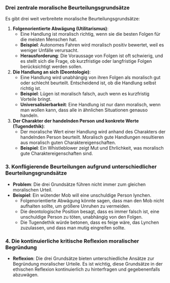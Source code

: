 ### Drei zentrale moralische Beurteilungsgrundsätze
Es gibt drei weit verbreitete moralische Beurteilungsgrundsätze:
1. **Folgenorientierte Abwägung (Utilitarismus)**:
    - Eine Handlung ist moralisch richtig, wenn sie die besten Folgen für die meisten Menschen hat.
    - **Beispiel**: Autonomes Fahren wird moralisch positiv bewertet, weil es weniger Unfälle verursacht.
    - **Herausforderung**: Die Voraussage von Folgen ist oft schwierig, und es stellt sich die Frage, ob kurzfristige oder langfristige Folgen berücksichtigt werden sollen.
2. **Die Handlung an sich (Deontologie)**:
    - Eine Handlung wird unabhängig von ihren Folgen als moralisch gut oder schlecht beurteilt. Entscheidend ist, ob die Handlung selbst richtig ist.
    - **Beispiel**: Lügen ist moralisch falsch, auch wenn es kurzfristig Vorteile bringt.
    - **Universalisierbarkeit**: Eine Handlung ist nur dann moralisch, wenn man wollen kann, dass alle in ähnlichen Situationen genauso handeln.
3. **Der Charakter der handelnden Person und konkrete Werte (Tugendethik)**:
    - Der moralische Wert einer Handlung wird anhand des Charakters der handelnden Person beurteilt. Moralisch gute Handlungen resultieren aus moralisch guten Charaktereigenschaften.
    - **Beispiel**: Ein Whistleblower zeigt Mut und Ehrlichkeit, was moralisch gute Charaktereigenschaften sind.
### 3. Konfligierende Beurteilungen aufgrund unterschiedlicher Beurteilungsgrundsätze
- **Problem**: Die drei Grundsätze führen nicht immer zum gleichen moralischen Urteil.
- **Beispiel**: Ein wütender Mob will eine unschuldige Person lynchen.
    - Folgenorientierte Abwägung könnte sagen, dass man den Mob nicht aufhalten sollte, um größere Unruhen zu vermeiden.
    - Die deontologische Position besagt, dass es immer falsch ist, eine unschuldige Person zu töten, unabhängig von den Folgen.
    - Die Tugendethik würde betonen, dass es feige wäre, das Lynchen zuzulassen, und dass man mutig eingreifen sollte.
### 4. Die kontinuierliche kritische Reflexion moralischer Begründung
- **Reflexion**: Die drei Grundsätze bieten unterschiedliche Ansätze zur Begründung moralischer Urteile. Es ist wichtig, diese Grundsätze in der ethischen Reflexion kontinuierlich zu hinterfragen und gegebenenfalls abzuwägen.